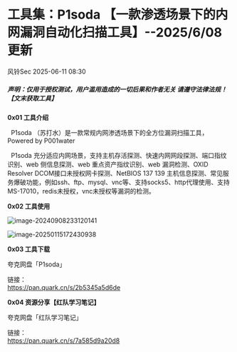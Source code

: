 #  工具集：P1soda 【一款渗透场景下的内网漏洞自动化扫描工具】--2025/6/08更新  
 风铃Sec   2025-06-11 08:30  
  
##### 声明：仅用于授权测试，用户滥用造成的一切后果和作者无关 请遵守法律法规！【文末获取工具】  
  
**0x01 工具介绍**  
  
  P1soda （苏打水）是一款常规内网渗透场景下的全方位漏洞扫描工具，Powered by P001water  
  
  P1soda 充分适应内网场景，支持主机存活探测、快速内网网段探测、端口指纹识别、web 侧信息探测、web 重点资产指纹识别、web 漏洞检测、OXID Resolver DCOM接口未授权网卡探测、NetBIOS 137 139 主机信息探测、常见服务爆破功能，例如ssh、ftp、mysql、vnc等、支持socks5、http代理使用、支持MS-17010，redis未授权，vnc未授权等漏洞的检测。  
  
**0x02 工具使用**  
  
![image-20240908233120141](https://mmbiz.qpic.cn/mmbiz_png/qGTEdaLg0HlAFlGjuPmAKBdWBC2DCAEQLQJMDp5X4cc63U3EsDKAEw4GB7Kh6zZ6eibuK2OTcJP6iaHBc5rsau8A/640?wx_fmt=png&from=appmsg "")  
  
![image-20250115172430938](https://mmbiz.qpic.cn/mmbiz_png/qGTEdaLg0HlAFlGjuPmAKBdWBC2DCAEQQy7WcRxzYNPzF0hngw4Bho8UMk7kneMVD6iadFxFtZmSIvAvsmUZJwg/640?wx_fmt=png&from=appmsg "")  
  
**0x03 工具下载**  
  
夸克网盘「P1soda」  
  
链接：  
https://pan.quark.cn/s/2b5345a5d6de  
  
**0x04 资源分享【红队学习笔记】**  
  
夸克网盘「红队学习笔记」  
  
链接：  
https://pan.quark.cn/s/7a585d9a20d8  
  
